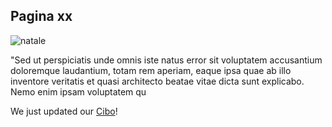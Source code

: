 ## Pagina xx


![natale](https://www.caibo.it/images/CollineBOinverno.jpg)

"Sed ut perspiciatis unde omnis iste natus error sit voluptatem accusantium doloremque laudantium, totam rem aperiam, eaque ipsa quae ab illo inventore veritatis et quasi architecto beatae vitae dicta sunt explicabo. Nemo enim ipsam voluptatem qu

We just updated our [Cibo](https://caibo.it)!
